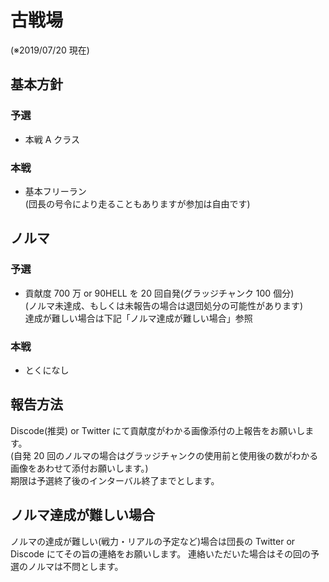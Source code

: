 # 古戦場

(※2019/07/20 現在)

## 基本方針

### 予選

- 本戦 A クラス

### 本戦

- 基本フリーラン  
   (団長の号令により走ることもありますが参加は自由です)

## ノルマ

### 予選

- 貢献度 700 万 or 90HELL を 20 回自発(グラッジチャンク 100 個分)  
   (ノルマ未達成、もしくは未報告の場合は退団処分の可能性があります)  
   達成が難しい場合は下記「ノルマ達成が難しい場合」参照

### 本戦

- とくになし

## 報告方法

Discode(推奨) or Twitter にて貢献度がわかる画像添付の上報告をお願いします。  
(自発 20 回のノルマの場合はグラッジチャンクの使用前と使用後の数がわかる画像をあわせて添付お願いします。)  
期限は予選終了後のインターバル終了までとします。

## ノルマ達成が難しい場合

ノルマの達成が難しい(戦力・リアルの予定など)場合は団長の Twitter or Discode にてその旨の連絡をお願いします。
連絡いただいた場合はその回の予選のノルマは不問とします。
